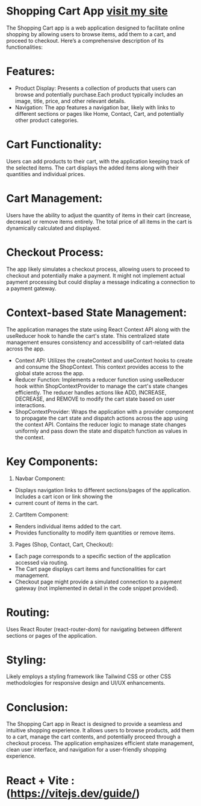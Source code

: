 # Shopping Cart App [visit my site](https://priyaganga-shopease.netlify.app/)
The Shopping Cart app is a web application designed to facilitate online shopping by allowing users to browse items, add them to a cart, and proceed to checkout. Here’s a comprehensive description of its functionalities:

# Features:
+ Product Display:
Presents a collection of products that users can browse and potentially purchase.Each product typically includes an image, title, price, and other relevant details.
+ Navigation:
The app features a navigation bar, likely with links to different sections or pages like Home, Contact, Cart, and potentially other product categories.

# Cart Functionality:
Users can add products to their cart, with the application keeping track of the selected items.
The cart displays the added items along with their quantities and individual prices.

# Cart Management:
Users have the ability to adjust the quantity of items in their cart (increase, decrease) or remove items entirely.
The total price of all items in the cart is dynamically calculated and displayed.

# Checkout Process:
The app likely simulates a checkout process, allowing users to proceed to checkout and potentially make a payment.
It might not implement actual payment processing but could display a message indicating a connection to a payment gateway.

# Context-based State Management:
The application manages the state using React Context API along with the useReducer hook to handle the cart's state.
This centralized state management ensures consistency and accessibility of cart-related data across the app.

+ Context API: Utilizes the createContext and useContext hooks to create and consume the ShopContext. This context provides access to 
  the global state across the app.
+ Reducer Function: Implements a reducer function using useReducer hook within ShopContextProvider to manage the cart's state changes 
  efficiently. The reducer handles actions like ADD, INCREASE, DECREASE, and REMOVE to modify the cart state based on user  
  interactions.
+ ShopContextProvider: Wraps the application with a provider component to propagate the cart state and dispatch actions across the app 
  using the context API.
  Contains the reducer logic to manage state changes uniformly and pass down the state and dispatch function as values in the context.

# Key Components:
1. Navbar Component:
  + Displays navigation links to different sections/pages of the application. Includes a cart icon or link showing the 
  + current count of items in the cart.
2. CartItem Component:
  + Renders individual items added to the cart.
  + Provides functionality to modify item quantities or remove items.  
3. Pages (Shop, Contact, Cart, Checkout):
  + Each page corresponds to a specific section of the application accessed via routing.
  + The Cart page displays cart items and functionalities for cart management.
  + Checkout page might provide a simulated connection to a payment gateway (not implemented in detail in the code snippet provided).

# Routing:
Uses React Router (react-router-dom) for navigating between different sections or pages of the application.

# Styling:
Likely employs a styling framework like Tailwind CSS or other CSS methodologies for responsive design and UI/UX enhancements.

# Conclusion:
The Shopping Cart app in React is designed to provide a seamless and intuitive shopping experience. It allows users to browse products, add them to a cart, manage the cart contents, and potentially proceed through a checkout process. The application emphasizes efficient state management, clean user interface, and navigation for a user-friendly shopping experience.

# React + Vite :(https://vitejs.dev/guide/)


